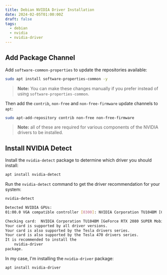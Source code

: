 ```yaml
---
title: Debian NVIDIA Driver Installation
date: 2024-02-05T01:00:00Z
draft: false
tags:
  - debian
  - nvidia
  - nvidia-driver
---
```


## Add Package Channel

Add `software-common-properties` to update the repositories available:

```bash
sudo apt install software-properties-common -y
```

> **Note:** You can make these changes manually if you prefer instead of using `software-properties-common`.

Then add the `contrib`, `non-free` and `non-free-firmware` update channels to `apt`:

```bash
sudo apt-add-repository contrib non-free non-free-firmware
```

> **Note:** all of these are required for various components of the NVIDIA drivers to be installed.

## Install NVIDIA Detect

Install the `nvidia-detect` package to determine which driver you should install:

```bash
apt install nvidia-detect
```

Run the `nvidia-detect` command to get the driver recommendation for your system:

```bash
nvidia-detect
```

```bash
Detected NVIDIA GPUs:
01:00.0 VGA compatible controller [0300]: NVIDIA Corporation TU104BM [GeForce RTX 2080 SUPER Mobile / Max-Q] [10de:1ed3] (rev a1)

Checking card:  NVIDIA Corporation TU104BM [GeForce RTX 2080 SUPER Mobile / Max-Q] (rev a1)
Your card is supported by all driver versions.
Your card is also supported by the Tesla drivers series.
Your card is also supported by the Tesla 470 drivers series.
It is recommended to install the
    nvidia-driver
package.
```

In my case, I'm installing the `nvidia-driver` package:

```bash
apt install nvidia-driver
```
